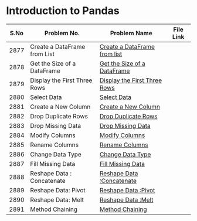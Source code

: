 # Introduction to Pandas 

|S.No| Problem No. | Problem Name                  | File Link                       | 
|-----|-------------|--------------------------------|----------------------------------|
| 2877        | Create a DataFrame from List   | [Create a DataFrame from list](https://leetcode.com/problems/create-a-dataframe-from-list/) |
| 2878        | Get the Size of a DataFrame    | [Get the Size of a DataFrame](https://leetcode.com/problems/get-the-size-of-a-dataframe?envType=study-plan-v2&envId=introduction-to-pandas&lang=pythondata)  | 
| 2879        | Display the First Three Rows   | [Display the First Three Rows](https://leetcode.com/problems/display-the-first-three-rows?envType=study-plan-v2&envId=introduction-to-pandas&lang=pythondata)
| 2880        | Select Data                    | [Select Data](   https://leetcode.com/problems/select-data?envType=study-plan-v2&envId=introduction-to-pandas&lang=pythondata)         | 
| 2881        | Create a New Column            | [Create a New Column]( https://leetcode.com/problems/create-a-new-column?envType=study-plan-v2&envId=introduction-to-pandas&lang=pythondata)        | 
| 2882        | Drop Duplicate Rows            | [Drop Duplicate Rows]( https://leetcode.com/problems/drop-duplicate-rows?envType=study-plan-v2&envId=introduction-to-pandas&lang=pythondata)         | 
| 2883        | Drop Missing Data              | [Drop Missing Data]( https://leetcode.com/problems/drop-missing-data?envType=study-plan-v2&envId=introduction-to-pandas&lang=pythondata)            |
| 2884        | Modify Columns                 | [Modify Columns](https://leetcode.com/problems/modify-columns?envType=study-plan-v2&envId=introduction-to-pandas&lang=pythondata)            |
| 2885        | Rename Columns                 | [Rename Columns](https://leetcode.com/problems/rename-columns?envType=study-plan-v2&envId=introduction-to-pandas&lang=pythondata)           | 
| 2886        | Change Data Type               | [Change Data Type](https://leetcode.com/problems/change-data-type?envType=study-plan-v2&envId=introduction-to-pandas&lang=pythondata)             | 
| 2887        | Fill Missing Data              | [Fill Missing Data](https://leetcode.com/problems/fill-missing-data?envType=study-plan-v2&envId=introduction-to-pandas&lang=pythondata)      |
| 2888        | Reshape Data : Concatenate            | [Reshape Data :Concatenate](https://leetcode.com/problems/reshape-data-concatenate?envType=study-plan-v2&envId=introduction-to-pandas&lang=pythondata)      |
| 2889      | Reshape Data: Pivot             | [Reshape Data :Pivot](https://leetcode.com/problems/reshape-data-pivot?envType=study-plan-v2&envId=introduction-to-pandas&lang=pythondata)    |
| 2890        | Reshape Data: Melt             | [Reshape Data :Melt](https://leetcode.com/problems/reshape-data-pivot?envType=study-plan-v2&envId=introduction-to-pandas&lang=pythondata)     |
| 2891      | Method Chaining             | [Method Chaining](https://leetcode.com/problems/reshape-data-pivot?envType=study-plan-v2&envId=introduction-to-pandas&lang=pythondata)      |
